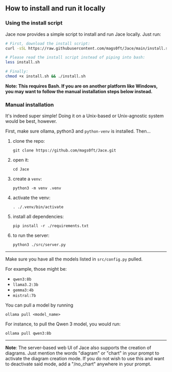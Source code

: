 ## How to install and run it locally

### Using the install script

Jace now provides a simple script to install and run Jace locally. Just run:

```bash
# First, download the install script:
curl -sSL https://raw.githubusercontent.com/mags0ft/Jace/main/install.sh > install.sh

# Please read the install script instead of piping into bash:
less install.sh

# Finally:
chmod +x install.sh && ./install.sh
```

**Note: This requires Bash. If you are on another platform like Windows, you may want to follow the manual installation steps below instead.**

### Manual installation

It's indeed super simple! Doing it on a Unix-based or Unix-agnostic system would be best, however.

First, make sure ollama, python3 and `python-venv` is installed. Then...

1. clone the repo:
    ```
    git clone https://github.com/mags0ft/Jace.git
    ```

2. open it:
    ```
    cd Jace
    ```

3. create a `venv`:
    ```
    python3 -m venv .venv
    ```

4. activate the venv:
    ```
    . ./.venv/bin/activate
    ```

5. install all dependencies:
    ```
    pip install -r ./requirements.txt
    ```

6. to run the server: 
    ```
    python3 ./src/server.py
    ```

---

Make sure you have all the models listed in `src/config.py` pulled.

For example, those might be:

- `qwen3:8b`
- `llama3.2:3b`
- `gemma3:4b`
- `mistral:7b`

You can pull a model by running

```
ollama pull <model_name>
```

For instance, to pull the Qwen 3 model, you would run:

```
ollama pull qwen3:8b
```

--- 

**Note**: The server-based web UI of Jace also supports the creation of diagrams. Just mention the words "diagram" or "chart" in your prompt to activate the diagram creation mode. If you do not wish to use this and want to deactivate said mode, add a "/no_chart" anywhere in your prompt.
